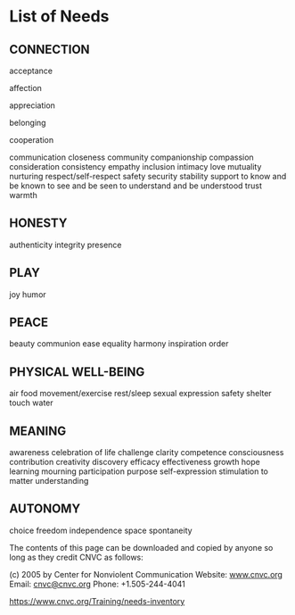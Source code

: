 # List of Needs

## CONNECTION
acceptance

affection

appreciation

belonging

cooperation

communication
closeness
community
companionship
compassion
consideration
consistency
empathy
inclusion
intimacy
love
mutuality
nurturing
respect/self-respect
safety
security
stability
support
to know and be known
to see and be seen
to understand and
be understood
trust
warmth
 
## HONESTY
authenticity
integrity
presence

## PLAY
joy
humor

## PEACE
beauty
communion
ease
equality
harmony
inspiration
order

## PHYSICAL WELL-BEING
air
food
movement/exercise
rest/sleep
sexual expression
safety
shelter
touch
water

## MEANING
awareness
celebration of life
challenge
clarity
competence
consciousness
contribution
creativity
discovery
efficacy
effectiveness
growth
hope
learning
mourning
participation
purpose
self-expression
stimulation
to matter
understanding

## AUTONOMY
choice
freedom
independence
space
spontaneity

The contents of this page can be downloaded and copied by anyone so long as they credit CNVC as follows:

(c) 2005 by Center for Nonviolent Communication
Website: www.cnvc.org Email: cnvc@cnvc.org
Phone: +1.505-244-4041

https://www.cnvc.org/Training/needs-inventory
